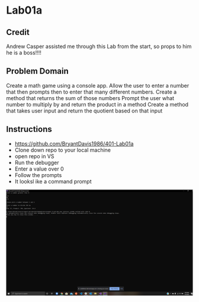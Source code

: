 # Lab01a
## Credit
Andrew Casper assisted me through this Lab from the start, so props to him he is a boss!!!!

## Problem Domain
Create a math game using a console app. Allow the user to enter a number that then prompts then to enter that many different numbers. 
Create a method that returns the sum of those numbers
Prompt the user what number to multiply by and return the product in a method
Create a method that takes user input and return the quotient based on that input


## Instructions
* https://github.com/BryantDavis1986/401-Lab01a
* Clone down repo to your local machine
* open repo in VS
* Run the debugger
* Enter a value over 0
* Follow the prompts
* It looksl ike a command prompt

![Final Product](untitled.png)

